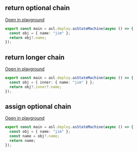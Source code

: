 
## return optional chain
[Open in playground](https://asl-editor-spike-ts-stedi.vercel.app/?aW1wb3J0ICogYXMgYXNsIGZyb20gIkB0czJhc2wvYXNsLWxpYiIKCmV4cG9ydCBjb25zdCBtYWluID0gYXNsLmRlcGxveS5hc1N0YXRlTWFjaGluZShhc3luYyAoKSA9PiB7CiAgY29uc3Qgb2JqID0geyBuYW1lOiAiamltIiB9OwogIHJldHVybiBvYmo/Lm5hbWU7Cn0pOwo=)

``` typescript
export const main = asl.deploy.asStateMachine(async () => {
  const obj = { name: "jim" };
  return obj?.name;
});

```


## return longer chain
[Open in playground](https://asl-editor-spike-ts-stedi.vercel.app/?aW1wb3J0ICogYXMgYXNsIGZyb20gIkB0czJhc2wvYXNsLWxpYiIKCmV4cG9ydCBjb25zdCBtYWluID0gYXNsLmRlcGxveS5hc1N0YXRlTWFjaGluZShhc3luYyAoKSA9PiB7CiAgY29uc3Qgb2JqID0geyBpbm5lcjogeyBuYW1lOiAiamltIiB9IH07CiAgcmV0dXJuIG9iaj8uaW5uZXI/Lm5hbWU7Cn0pOwo=)

``` typescript
export const main = asl.deploy.asStateMachine(async () => {
  const obj = { inner: { name: "jim" } };
  return obj?.inner?.name;
});

```


## assign optional chain
[Open in playground](https://asl-editor-spike-ts-stedi.vercel.app/?aW1wb3J0ICogYXMgYXNsIGZyb20gIkB0czJhc2wvYXNsLWxpYiIKCmV4cG9ydCBjb25zdCBtYWluID0gYXNsLmRlcGxveS5hc1N0YXRlTWFjaGluZShhc3luYyAoKSA9PiB7CiAgY29uc3Qgb2JqID0geyBuYW1lOiAiamltIiB9OwogIGNvbnN0IG5hbWUgPSBvYmo/Lm5hbWU7CiAgcmV0dXJuIG5hbWU7Cn0pOwo=)

``` typescript
export const main = asl.deploy.asStateMachine(async () => {
  const obj = { name: "jim" };
  const name = obj?.name;
  return name;
});

```


